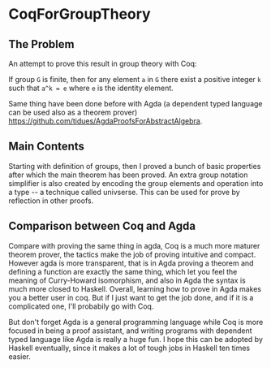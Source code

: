# CoqForGroupTheory
## The Problem
An attempt to prove this result in group theory with Coq:

If group `G` is finite, then for any element `a` in `G` there exist a positive integer `k` such that `a^k = e` where `e` is the identity element.

Same thing have been done before with Agda (a dependent typed language can be used also as a theorem prover) https://github.com/tidues/AgdaProofsForAbstractAlgebra.

## Main Contents
Starting with definition of groups, then I proved a bunch of basic properties after which the main theorem has been proved. An extra group notation simplifier is also created by encoding the group elements and operation into a type -- a technique called univserse. This can be used for prove by reflection in other proofs.

## Comparison between Coq and Agda
Compare with proving the same thing in agda, Coq is a much more maturer theorem prover, the tactics make the job of proving intuitive and compact. However agda is more transparent, that is in Agda proving a theorem and defining a function are exactly the same thing, which let you feel the meaning of Curry-Howard isomorphism, and also in Agda the syntax is much more closed to Haskell. Overall, learning how to prove in Agda makes you a better user in coq. But if I just want to get the job done, and if it is a complicated one, I'll probabily go with Coq. 

But don't forget Agda is a general programming language while Coq is more focused in being a proof assistant, and writing programs with dependent typed language like Agda is really a huge fun. I hope this can be adopted by Haskell eventually, since it makes a lot of tough jobs in Haskell ten times easier.
